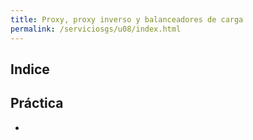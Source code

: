 ```yaml
---
title: Proxy, proxy inverso y balanceadores de carga
permalink: /serviciosgs/u08/index.html
---
```


## Indice


## Práctica

* []()